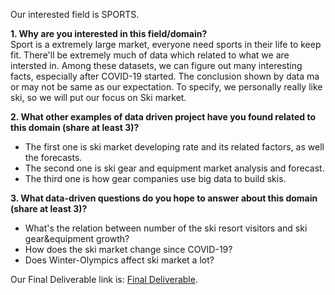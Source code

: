 Our interested field is SPORTS.

**1\. Why are you interested in this field/domain?**  
	Sport is a extremely large market, everyone need sports in their life to keep fit. There'll be extremely much of data which related to what we are intersted in. Among these datasets, we can figure out many interesting facts, especially after COVID-19 started. The conclusion shown by data ma or may not be same as our expectation. To specify, we personally really like ski, so we will put our focus on Ski market.

**2\. What other examples of data driven project have you found related to this domain (share at least 3)?**
- The first one is ski market developing rate and its related factors, as well the forecasts.
- The second one is ski gear and equipment market analysis and forecast.
- The third one is how gear companies use big data to build skis.
	

**3\. What data-driven questions do you hope to answer about this domain (share at least 3)?**
- What's the relation between number of the ski resort visitors and ski gear&equipment growth?  
- How does the ski market change since COVID-19?  
- Does Winter-Olympics affect ski market a lot?  

Our Final Deliverable link is: [Final Deliverable](https://gigglingdinasours.shinyapps.io/GigglingDinasours/).
